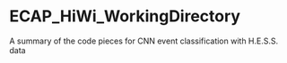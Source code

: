 # ECAP_HiWi_WorkingDirectory

A summary of the code pieces for CNN event classification with H.E.S.S. data
